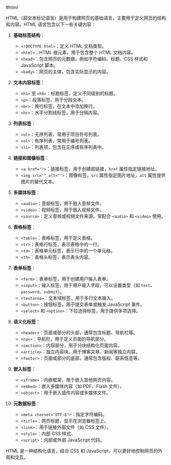#html 

HTML（超文本标记语言）是用于构建网页的基础语言，主要用于定义网页的结构和内容。HTML 语言包含以下一些关键内容：

1. **基础标签结构**：
   - `<!DOCTYPE html>`：定义 HTML 文档类型。
   - `<html>`：HTML 根元素，用于包含整个 HTML 文档内容。
   - `<head>`：包含网页的元数据，例如字符编码、标题、CSS 样式和 JavaScript 脚本。
   - `<body>`：网页的主体，包含实际显示的内容。

2. **文本内容标签**：
   - `<h1>` 至 `<h6>`：标题标签，定义不同级别的标题。
   - `<p>`：段落标签，用于分段文本。
   - `<br>`：换行标签，在文本中添加换行。
   - `<hr>`：水平分割线标签，用于分隔内容。

3. **列表标签**：
   - `<ul>`：无序列表，常用于项目符号列表。
   - `<ol>`：有序列表，常用于编号列表。
   - `<li>`：列表项，包含在无序或有序列表中。

4. **链接和图像标签**：
   - `<a href="">`：链接标签，用于创建超链接，`href` 属性指定链接地址。
   - `<img src="" alt="">`：图像标签，`src` 属性指定图片地址，`alt` 属性提供图片的替代文本。

5. **多媒体标签**：
   - `<audio>`：音频标签，用于嵌入音频文件。
   - `<video>`：视频标签，用于嵌入视频文件。
   - `<source>`：定义音频或视频文件来源，常配合 `<audio>` 和 `<video>` 使用。

6. **表格标签**：
   - `<table>`：表格标签，用于定义表格。
   - `<tr>`：表格行标签，表示表格中的一行。
   - `<td>`：表格单元标签，表示行中的一个单元格。
   - `<th>`：表格头标签，表示表头内容。

7. **表单标签**：
   - `<form>`：表单标签，用于创建用户输入表单。
   - `<input>`：输入标签，用于用户输入字段，可以设置类型（如 `text`、`password`、`submit`）。
   - `<textarea>`：文本域标签，用于多行文本输入。
   - `<button>`：按钮标签，用于提交表单或触发 JavaScript 事件。
   - `<select>` 和 `<option>`：下拉选择标签，用于提供多项选择。

8. **语义化标签**：
   - `<header>`：页面或部分的头部，通常包含标题、导航栏等。
   - `<nav>`：导航栏，用于定义页面的导航部分。
   - `<section>`：内容部分，用于分块结构化页面内容。
   - `<article>`：独立内容块，用于博客文章、新闻等独立内容。
   - `<footer>`：页面或部分的底部，通常包含版权、联系信息等。

9. **嵌入标签**：
   - `<iframe>`：内嵌框架，用于嵌入其他网页内容。
   - `<embed>`：嵌入多媒体内容（如 PDF、Flash 文件）。
   - `<object>`：用于嵌入插件内容或多媒体文件。

10. **元数据标签**：
    - `<meta charset="UTF-8">`：指定字符编码。
    - `<title>`：网页标题，显示在浏览器标签上。
    - `<link>`：用于链接外部文件（如 CSS 文件）。
    - `<style>`：内部 CSS 样式。
    - `<script>`：内部或外部 JavaScript 代码。

HTML 是一种结构化语言，结合 CSS 和 JavaScript，可以更好地控制网页的外观和交互。

